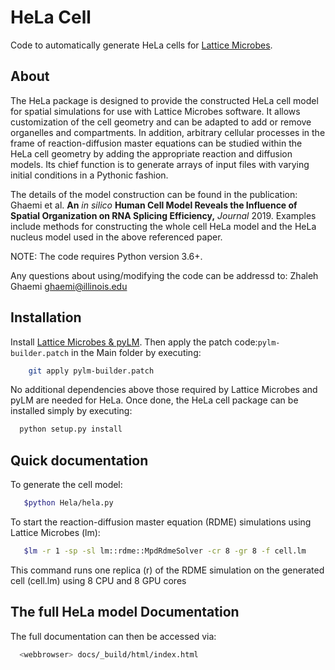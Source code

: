 # HeLa Cell

Code to automatically generate HeLa cells for [Lattice Microbes](http://faculty.scs.illinois.edu/schulten/Software2.0.html).

## About
The HeLa package is designed to provide the constructed HeLa cell model for spatial simulations for use with Lattice Microbes software. It allows customization of the cell geometry and can be adapted to add or remove organelles and compartments. In addition, arbitrary cellular processes in the frame of reaction-diffusion master equations can be studied within the HeLa cell geometry by adding the appropriate reaction and diffusion models. Its chief function is to generate arrays of input files with varying initial conditions in a Pythonic fashion.

The details of the model construction can be found in the publication: Ghaemi et al. **An** *in silico* **Human Cell Model Reveals the Influence of Spatial Organization on RNA Splicing Efficiency,** *Journal* 2019. Examples include methods for constructing the whole cell HeLa model and the HeLa nucleus model used in the above referenced paper.

NOTE: The code requires Python version 3.6+.

Any questions about using/modifying the code can be addressd to: Zhaleh Ghaemi ghaemi@illinois.edu

## Installation
Install [Lattice Microbes & pyLM](http://faculty.scs.illinois.edu/schulten/Software2.0.html). Then apply the patch code:`pylm-builder.patch` in the Main folder by executing:

``` bash
    git apply pylm-builder.patch
````

No additional dependencies above those required by Lattice Microbes and pyLM are needed for HeLa. Once done, the HeLa cell package can be installed simply by executing:

```bash
  python setup.py install
```
## Quick documentation

To generate the cell model:

```bash
   $python Hela/hela.py
```
To start the reaction-diffusion master equation (RDME) simulations using Lattice Microbes (lm): 

```bash
   $lm -r 1 -sp -sl lm::rdme::MpdRdmeSolver -cr 8 -gr 8 -f cell.lm 
```
This command runs one replica (r) of the RDME simulation on the generated cell (cell.lm) using 8 CPU and 8 GPU cores

## The full HeLa model Documentation

The full documentation can then be accessed via:

```bash
  <webbrowser> docs/_build/html/index.html
```


